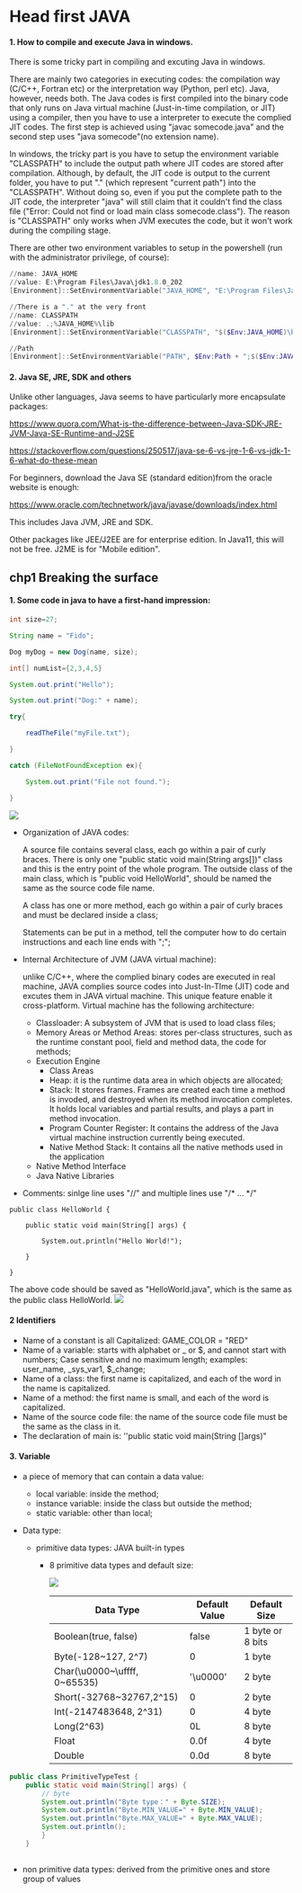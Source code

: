 # Head first JAVA

#### 1. How to compile and execute Java in windows.

There is some tricky part in compiling and excuting Java in windows.

There are mainly two categories in executing codes: the compilation way (C/C++, Fortran etc) or the interpretation way (Python, perl etc). Java, however, needs  both. The Java codes is first compiled into the binary code that only runs on Java virtual machine (Just-in-time compilation, or JIT) using a compiler, then you have to use a interpreter to execute the complied JIT codes. The first step is achieved using "javac somecode.java" and the second step uses "java somecode"(no extension name).

In windows, the tricky part is you have to setup the environment variable "CLASSPATH" to include the output path where JIT codes are stored after compilation. Although, by default, the JIT code is output to the current folder, you have to put "." (which represent "current path") into the "CLASSPATH". Without doing so, even if you put the complete path to the JIT code, the interpreter "java" will still claim that it couldn't find the class file ("Error: Could not find or load main class somecode.class"). The reason is "CLASSPATH" only works when JVM executes the code, but it won't work during the compiling stage.

There are other two environment variables to setup in the powershell (run with the administrator privilege, of course):
```powershell
//name: JAVA_HOME 
//value: E:\Program Files\Java\jdk1.8.0_202 
[Environment]::SetEnvironmentVariable("JAVA_HOME", "E:\Program Files\Java\jdk1.8.0_202","User") 

//There is a "." at the very front
//name: CLASSPATH
//value: .;%JAVA_HOME%\lib
[Environment]::SetEnvironmentVariable("CLASSPATH", "$($Env:JAVA_HOME)\bin", "User")

//Path
[Environment]::SetEnvironmentVariable("PATH", $Env:Path + ";$($Env:JAVA_HOME)\bin", "User")

```

#### 2. Java SE, JRE, SDK and others

Unlike other languages, Java seems to have particularly more encapsulate packages:

https://www.quora.com/What-is-the-difference-between-Java-SDK-JRE-JVM-Java-SE-Runtime-and-J2SE

https://stackoverflow.com/questions/250517/java-se-6-vs-jre-1-6-vs-jdk-1-6-what-do-these-mean



For beginners, download the Java SE (standard edition)from the oracle website is enough:

https://www.oracle.com/technetwork/java/javase/downloads/index.html

This includes Java JVM, JRE and SDK.



Other packages like JEE/J2EE are for enterprise edition. In Java11, this will not be free. J2ME is for "Mobile edition".



## chp1 Breaking the surface

#### 1.  Some code in java to have a first-hand impression:

```java
int size=27;

String name = "Fido";

Dog myDog = new Dog(name, size);

int[] numList={2,3,4,5}

System.out.print("Hello");

System.out.print("Dog:" + name);

try{

	readTheFile("myFile.txt");

}

catch (FileNotFoundException ex){

	System.out.print("File not found.");

}

```

![](..\chp1\HFJ_chp1_1.png)

- Organization of JAVA codes:

  A source file contains several class, each go within a pair of curly braces. There is only one "public static void main(String args[])" class and this is the entry point of the whole program. The outside class of the main class, which is "public void HelloWorld", should be named the same as the source code file name.

  A class has one or more method, each go within a pair of curly braces and must be declared inside a class;

  Statements can be put in a method, tell the computer how to do certain instructions and each line ends with ";";

- Internal Architecture of JVM (JAVA virtual machine): 

  unlike C/C++, where the complied binary codes are executed in real machine, JAVA complies source codes into Just-In-TIme (JIT) code and excutes them in JAVA virtual machine. This unique feature enable it cross-platform. Virtual machine has the following architecture:

  - Classloader: A subsystem of JVM that is used to load class files;
  - Memory Areas or Method Areas: stores per-class structures, such as the runtime constant pool, field and method data, the code for methods;
  - Execution Engine
    - Class Areas
    - Heap: it is the runtime data area in which objects are allocated;
    - Stack: It stores frames. Frames are created each time a method is invoded, and destroyed when its method invocation completes. It holds local variables and partial results, and plays a part in method invocation.
    - Program Counter Register: It contains the address of the Java virtual machine instruction currently being executed.
    - Native Method Stack: It contains all the native methods used in the application
  - Native Method Interface
  - Java Native Libraries

- Comments: sinlge line uses "//" and multiple lines use "/* ... */"

```
public class HelloWorld {
    
    public static void main(String[] args) {
        
        System.out.println("Hello World!");
    
    }

}
```
The above code should be saved as "HelloWorld.java", which is the same as the public class HelloWorld.
![](..\chp1\HFJ_chp1_2.png)

#### 2 Identifiers

- Name of a constant is all Capitalized: GAME_COLOR = "RED"
- Name of a variable: starts with alphabet or _ or $, and cannot start with numbers; Case sensitive and no maximum length;  examples: user_name, _sys_var1, $_change;
- Name of a class: the first name is capitalized, and each of the word in the name is capitalized. 
- Name of a method: the first name is small, and each of the word is capitalized.
- Name of the source code file: the name of the source code file must be the same as the class in it.
- The declaration of main is: ''public static void main(String []args)"

#### 3. Variable
- a piece of memory that can contain a data value:

  - local variable: inside the method;
  - instance variable: inside the class but outside the method;
  - static variable: other than local;

- Data type: 

  - primitive data types: JAVA built-in types

    - 8 primitive data types and default size:

      ![](..\chp1\HFJ_chp1_3.png)

      | Data Type                    | Default Value | Default Size     |
      | ---------------------------- | ------------- | ---------------- |
      | Boolean(true, false)         | false         | 1 byte or 8 bits |
      | Byte(-128~127, 2^7)          | 0             | 1 byte           |
      | Char(\u0000~\uffff, 0~65535) | '\u0000'      | 2 byte           |
      | Short(-32768~32767,2^15)     | 0             | 2 byte           |
      | Int(-2147483648, 2^31)       | 0             | 4 byte           |
      | Long(2^63)                   | 0L            | 8 byte           |
      | Float                        | 0.0f          | 4 byte           |
      | Double                       | 0.0d          | 8 byte           |

```java
public class PrimitiveTypeTest {  
    public static void main(String[] args) {  
        // byte  
        System.out.println("Byte type：" + Byte.SIZE);  
        System.out.println("Byte.MIN_VALUE=" + Byte.MIN_VALUE);  
        System.out.println("Byte.MAX_VALUE=" + Byte.MAX_VALUE);  
        System.out.println();  
        }
    }
      
```
  - non primitive data types: derived from the primitive ones and store group of values





